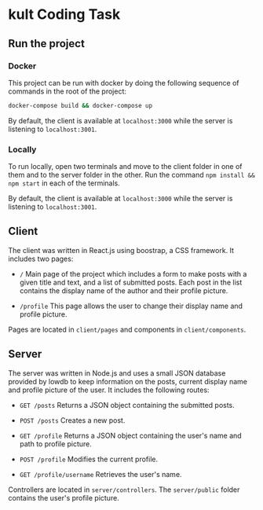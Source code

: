 # kult Coding Task

## Run the project
### Docker
This project can be run with docker by doing the following sequence of commands in the root of the project:
```bash
docker-compose build && docker-compose up
```
By default, the client is available at ```localhost:3000``` while the server is listening to ```localhost:3001```.

### Locally
To run locally, open two terminals and move to the client folder in one of them and to the server folder in the other. Run the command ```npm install && npm start``` in each of the terminals.

By default, the client is available at ```localhost:3000``` while the server is listening to ```localhost:3001```.

## Client
The client was written in React.js using boostrap, a CSS framework. It includes two pages:

* ```/``` Main page of the project which includes a form to make posts with a given title and text, and a list of submitted posts. Each post in the list contains the display name of the author and their profile picture.

* ```/profile``` This page allows the user to change their display name and profile picture.

Pages are located in ```client/pages``` and components in ```client/components```.

## Server
The server was written in Node.js and uses a small JSON database provided by lowdb to keep information on the posts, current display name and profile picture of the user.
It includes the following routes:

* ```GET /posts``` Returns a JSON object containing the submitted posts.

* ```POST /posts``` Creates a new post.

* ```GET /profile``` Returns a JSON object containing the user's name and path to profile picture.

* ```POST /profile``` Modifies the current profile.

* ```GET /profile/username``` Retrieves the user's name.

Controllers are located in ```server/controllers```. The ```server/public``` folder contains the user's profile picture.